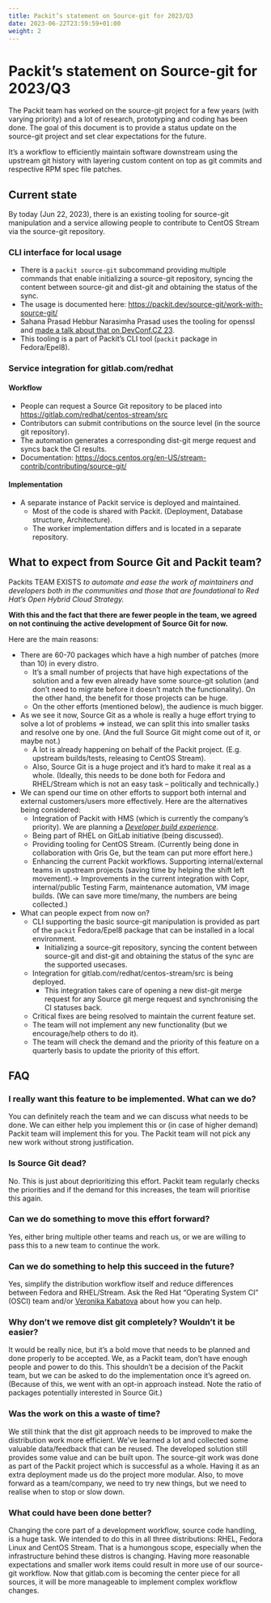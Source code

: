 ```yaml
---
title: Packit’s statement on Source-git for 2023/Q3
date: 2023-06-22T23:59:59+01:00
weight: 2
---
```

# Packit’s statement on Source-git for 2023/Q3

The Packit team has worked on the source-git project for a few years (with varying priority) and a lot of research, prototyping and coding has been done. The goal of this document is to provide a status update on the source-git project and set clear expectations for the future.

It’s a workflow to efficiently maintain software downstream using the upstream git history with layering custom content on top as git commits and respective RPM spec file patches.

## Current state

By today (Jun 22, 2023), there is an existing tooling for source-git manipulation and a service allowing people to contribute to CentOS Stream via the source-git repository.

### CLI interface for local usage

* There is a `packit source-git` subcommand providing multiple commands that enable initializing a source-git repository, syncing the content between source-git and dist-git and obtaining the status of the sync.
* The usage is documented here: https://packit.dev/source-git/work-with-source-git/
* Sahana Prasad Hebbur Narasimha Prasad uses the tooling for openssl and [made a talk about that on DevConf.CZ 23](https://www.youtube.com/watch?v=0j5ZglF0PT8).
* This tooling is a part of Packit’s CLI tool (`packit` package in Fedora/Epel8).

### Service integration for gitlab.com/redhat

#### Workflow
* People can request a Source Git repository to be placed into https://gitlab.com/redhat/centos-stream/src 
* Contributors can submit contributions on the source level (in the source git repository).
* The automation generates a corresponding dist-git merge request and syncs back the CI results.
* Documentation: https://docs.centos.org/en-US/stream-contrib/contributing/source-git/

#### Implementation
* A separate instance of Packit service is deployed and maintained.
  * Most of the code is shared with Packit. (Deployment, Database structure, Architecture).
  * The worker implementation differs and is located in a separate repository.

## What to expect from Source Git and Packit team?

Packits TEAM EXISTS *to automate and ease the work of maintainers and developers both in the communities and those that are foundational to Red Hat’s Open Hybrid Cloud Strategy.*

**With this and the fact that there are fewer people in the team, we agreed on not continuing the active development of Source Git for now.**

Here are the main reasons:
* There are 60-70 packages which have a high number of patches (more than 10) in every distro.
  * It’s a small number of projects that have high expectations of the solution and a few even already have some source-git solution (and don’t need to migrate before it doesn’t match the functionality). On the other hand, the benefit for those projects can be huge.
  * On the other efforts (mentioned below), the audience is much bigger.
* As we see it now, Source Git as a whole is really a huge effort trying to solve a lot of problems => instead, we can split this into smaller tasks and resolve one by one. (And the full Source Git might come out of it, or maybe not.)
  * A lot is already happening on behalf of the Packit project. (E.g. upstream builds/tests, releasing to CentOS Stream). 
  * Also, Source Git is a huge project and it’s hard to make it real as a whole. (Ideally, this needs to be done both for Fedora and RHEL/Stream which is not an easy task – politically and technically.)
* We can spend our time on other efforts to support both internal and external customers/users more effectively. Here are the alternatives being considered:
  * Integration of Packit with HMS (which is currently the company’s priority). We are planning a [*Developer build experience*](https://github.com/packit/research/issues/175).
  * Being part of RHEL on GitLab initiative (being discussed).
  * Providing tooling for CentOS Stream. (Currently being done in collaboration with Gris Ge, but the team can put more effort here.)
  * Enhancing the current Packit workflows. Supporting internal/external teams in upstream projects (saving time by helping the shift left movement).-> Improvements in the current integration with Copr, internal/public Testing Farm, maintenance automation, VM image builds. (We can save more time/many, the numbers are being collected.)
* What can people expect from now on?
  * CLI supporting the basic source-git manipulation is provided as part of the `packit` Fedora/Epel8 package that can be installed in a local environment.
    * Initializing a source-git repository, syncing the content between source-git and dist-git and obtaining the status of the sync are the supported usecases.
  * Integration for gitlab.com/redhat/centos-stream/src is being deployed.
    * This integration takes care of opening a new dist-git merge request for any Source git merge request and synchronising the CI statuses back.
  * Critical fixes are being resolved to maintain the current feature set.
  * The team will not implement any new functionality (but we encourage/help others to do it).
  * The team will check the demand and the priority of this feature on a quarterly basis to update the priority of this effort.

## FAQ

### I really want this feature to be implemented. What can we do?
You can definitely reach the team and we can discuss what needs to be done. We can either help you implement this or (in case of higher demand) Packit team will implement this for you. The Packit team will not pick any new work without strong justification.

### Is Source Git dead?
No. This is just about deprioritizing this effort. Packit team regularly checks the priorities and if the demand for this increases, the team will prioritise this again.

### Can we do something to move this effort forward? 
Yes, either bring multiple other teams and reach us, or we are willing to pass this to a new team to continue the work.

### Can we do something to help this succeed in the future?
Yes, simplify the distribution workflow itself and reduce differences between Fedora and RHEL/Stream. Ask the Red Hat “Operating System CI” (OSCI) team and/or [Veronika Kabatova](https://github.com/veruu) about how you can help.

### Why don’t we remove dist git completely? Wouldn’t it be easier?
It would be really nice, but it’s a bold move that needs to be planned and done properly to be accepted. We, as a Packit team, don’t have enough people and power to do this. This shouldn’t be a decision of the Packit team, but we can be asked to do the implementation once it’s agreed on. (Because of this, we went with an opt-in approach instead. Note the ratio of packages potentially interested in Source Git.)

### Was the work on this a waste of time?
We still think that the dist git approach needs to be improved to make the distribution work more efficient. We’ve learned a lot and collected some valuable data/feedback that can be reused. The developed solution still provides some value and can be built upon. The source-git work was done as part of the Packit project which is successful as a whole. Having it as an extra deployment made us do the project more modular.
Also, to move forward as a team/company, we need to try new things, but we need to realise when to stop or slow down.

### What could have been done better?
Changing the core part of a development workflow, source code handling, is a huge task. We intended to do this in all three distributions: RHEL, Fedora Linux and CentOS Stream. That is a humongous scope, especially when the infrastructure behind these distros is changing. Having more reasonable expectations and smaller work items could result in more use of our source-git workflow. Now that gitlab.com is becoming the center piece for all sources, it will be more manageable to implement complex workflow changes.
